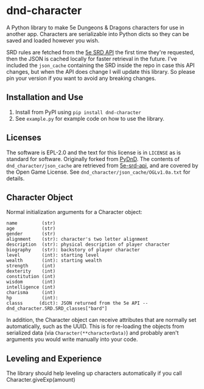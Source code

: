 # dnd-character
A Python library to make 5e Dungeons & Dragons characters for use in another app. Characters are serializable into Python dicts so they can be saved and loaded however you wish.

SRD rules are fetched from the [5e SRD API](https://github.com/bagelbits/5e-srd-api) the first time they're requested, then the JSON is cached locally for faster retrieval in the future. I've included the `json_cache` containing the SRD inside the repo in case this API changes, but when the API does change I will update this library. So please pin your version if you want to avoid any breaking changes.


## Installation and Use
1. Install from PyPI using `pip install dnd-character`
1. See `example.py` for example code on how to use the library.


## Licenses
The software is EPL-2.0 and the text for this license is in `LICENSE` as is standard for software. Originally forked from [PyDnD](https://github.com/Coffee-fueled-deadlines/PyDnD). The contents of `dnd_character/json_cache` are retrieved from [5e-srd-api](https://github.com/bagelbits/5e-srd-api/issues/114), and are covered by the Open Game License. See `dnd_character/json_cache/OGLv1.0a.txt` for details.


## Character Object
Normal initialization arguments for a Character object:
```
name         (str)
age          (str)
gender       (str)
alignment    (str): character's two letter alignment
description  (str): physical description of player character
biography    (str): backstory of player character	
level        (int): starting level
wealth       (int): starting wealth	
strength     (int)
dexterity    (int)
constitution (int)
wisdom       (int)
intelligence (int)
charisma     (int)
hp           (int):
classs      (dict): JSON returned from the 5e API -- dnd_character.SRD.SRD_classes["bard"]
```
In addition, the Character object can receive attributes that are normally set automatically, such as the UUID. This is for re-loading the objects from serialized data (via `Character(**characterData)`) and probably aren't arguments you would write manually into your code.


## Leveling and Experience
The library should help leveling up characters automatically if you call Character.giveExp(amount)
